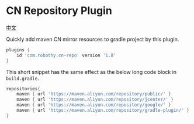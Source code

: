 # CN Repository Plugin

[中文](./README_cn.md)

Quickly add maven CN mirror resources to gradle project by this plugin.

```groovy
plugins {
    id 'com.robothy.cn-repo' version '1.8'
}
```

This short snippet has the same effect as the below long code block in `build.gradle`.

```groovy
repositories{
    maven { url 'https://maven.aliyun.com/repository/public/' }
    maven { url 'https://maven.aliyun.com/repository/jcenter/' }
    maven { url 'https://maven.aliyun.com/repository/google/' }
    maven { url 'https://maven.aliyun.com/repository/gradle-plugin/' }
}
```